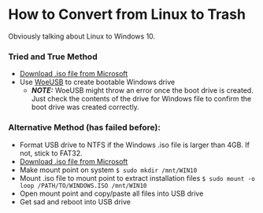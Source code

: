 # How to Convert from Linux to Trash

Obviously talking about Linux to Windows 10.

### Tried and True Method

- [Download .iso file from Microsoft](https://www.microsoft.com/en-us/software-download/windows10ISO)
- Use [WoeUSB](https://github.com/slacka/WoeUSB) to create bootable Windows drive
  - ***NOTE:*** WoeUSB might throw an error once the boot drive is created. Just check the contents of the drive for Windows file to confirm the boot drive was created correctly.

### Alternative Method (has failed before):

- Format USB drive to NTFS if the Windows .iso file is larger than 4GB. If not, stick to FAT32.
- [Download .iso file from Microsoft](https://www.microsoft.com/en-us/software-download/windows10ISO)
- Make mount point on system `$ sudo mkdir /mnt/WIN10`
- Mount .iso file to mount point to extract installation files `$ sudo mount -o loop /PATH/TO/WINDOWS.ISO /mnt/WIN10`
- Open mount point and copy/paste all files into USB drive
- Get sad and reboot into USB drive


